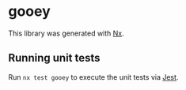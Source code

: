 # gooey

This library was generated with [Nx](https://nx.dev).

## Running unit tests

Run `nx test gooey` to execute the unit tests via [Jest](https://jestjs.io).
